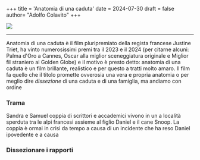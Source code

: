 +++
title = 'Anatomia di una caduta'
date = 2024-07-30
draft = false
author= "Adolfo Colavito"
+++ 

<img src="/images/AnatomiaCaduta.png" class="img-fluid">
<hr>


<p>
Anatomia di una caduta è il film pluripremiato della regista francese Justine Triet, ha vinto numerosissimi premi tra il 2023 e il 2024 (per citarne alcuni: Palma d'Oro a Cannes, Oscar alla miglior sceneggiatura originale e Miglior fil straniero ai Golden Globe) e il motivo è presto detto: anatomia di una caduta è un film brillante, realistico e per questo a tratti  molto amaro.  
Il film fa quello che il titolo promette ovverosia una vera e propria anatomia o per meglio dire <em> dissezione </em> di una caduta e di una famiglia, ma andiamo con ordine 
<h3>Trama</h3>
<p>Sandra e Samuel coppia di scrittori e accademici vivono in un a località sperduta tra le alpi francesi assieme al figlio Daniel e il cane Snoop. La coppia è ormai in crisi da tempo a causa di un incidente che ha reso Daniel ipovedente e a causa   </p>
<h3>Dissezionare i rapporti </h3>

</p> 